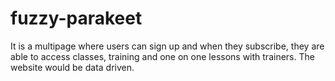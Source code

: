 # fuzzy-parakeet
 It is a multipage where users can sign up and when they subscribe, they are able to access classes, training and one on one lessons with trainers. The website would be data driven.
